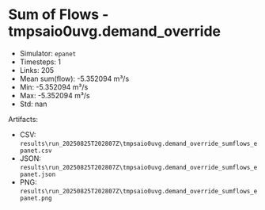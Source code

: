 # Sum of Flows - tmpsaio0uvg.demand_override

- Simulator: `epanet`
- Timesteps: 1
- Links: 205
- Mean sum(flow): -5.352094 m³/s
- Min: -5.352094 m³/s
- Max: -5.352094 m³/s
- Std: nan

Artifacts:
- CSV: `results\run_20250825T202807Z\tmpsaio0uvg.demand_override_sumflows_epanet.csv`
- JSON: `results\run_20250825T202807Z\tmpsaio0uvg.demand_override_sumflows_epanet.json`
- PNG: `results\run_20250825T202807Z\tmpsaio0uvg.demand_override_sumflows_epanet.png`